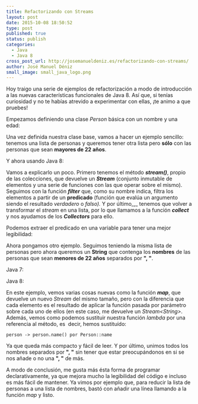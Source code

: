 ```yaml
---
title: Refactorizando con Streams
layout: post
date: 2015-10-08 18:50:52
type: post
published: true
status: publish
categories:
  - Java
  - Java 8
cross_post_url: http://josemanueldeniz.es/refactorizando-con-streams/
author: José Manuel Déniz
small_image: small_java_logo.png
---
```


Hoy traigo una serie de ejemplos de refactorización a modo de introducción a las nuevas características funcionales de Java 8. Así que, si tenías curiosidad y no te habías atrevido a experimentar con ellas, ¡te animo a que pruebes!

Empezamos definiendo una clase _Person_ básica con un nombre y una edad:

<script src="https://gist.github.com/JoseDeniz/344e58dfff22f2d16aefc42164497b75.js"></script>

Una vez definida nuestra clase base, vamos a hacer un ejemplo sencillo: tenemos una lista de personas y queremos tener otra lista pero **sólo** con las personas que sean **mayores de 22 años**.

<script src="https://gist.github.com/JoseDeniz/fb5a3686398d3ff9e9227156f9483243.js"></script>

Y ahora usando Java 8:

<script src="https://gist.github.com/JoseDeniz/829395eb3f436c05b8f17cbaae7e3ae1.js"></script>

Vamos a explicarlo un poco. Primero tenemos el método **_stream()_**, propio de las colecciones, que devuelve un _**Stream**_ (conjunto inmutable de elementos y una serie de funciones con las que operar sobre el mismo). Seguimos con la función **_filter_** que, como su nombre indica, filtra los elementos a partir de un **predicado** (función que evalúa un argumento siendo el resultado _verdadero_ o _falso)._ Y por último_,_ tenemos que volver a transformar el _stream_ en una lista, por lo que llamamos a la función **_collect_** y nos ayudamos de los _**Collectors**_ para ello.

Podemos extraer el predicado en una variable para tener una mejor legibilidad:

<script src="https://gist.github.com/JoseDeniz/ca04c573d4160ff0b2362f69c68eaeeb.js"></script>

Ahora pongamos otro ejemplo. Seguimos teniendo la misma lista de personas pero ahora queremos un **String** que contenga los **nombres** de las personas que sean **menores de 22 años** separados por **", "**.

Java 7:

<script src="https://gist.github.com/JoseDeniz/7c73cbb487ff2f03ebdaa90776fe37ef.js"></script>

Java 8:

<script src="https://gist.github.com/JoseDeniz/fc9c7fb1309607d9dfb33dc6d149331a.js"></script>

En este ejemplo, vemos varias cosas nuevas como la función _**map**_, que devuelve un nuevo _Stream_ del mismo tamaño, pero con la diferencia que cada elemento es el resultado de aplicar la función pasada por parámetro sobre cada uno de ellos (en este caso, me devuelve un _Stream&lt;String&gt;_. Además, vemos como podemos sustituir nuestra función _lambda_ por una referencia al método, es  decir, hemos sustituído:

    person -> person.name() por Person::name

Ya que queda más compacto y fácil de leer. Y por último, unimos todos los nombres separados por **", "** sin tener que estar preocupándonos en si se nos añade o no una **", "** de más.

A modo de conclusión, me gusta más ésta forma de programar declarativamente, ya que mejora mucho la legibilidad del código e incluso es más fácil de mantener. Ya vimos por ejemplo que, para reducir la lista de personas a una lista de nombres, bastó con añadir una línea llamando a la función _map_ y listo.
